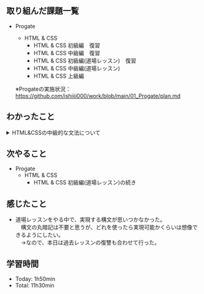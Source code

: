 ## 取り組んだ課題一覧
- Progate
  - HTML & CSS
    - HTML & CSS 初級編　復習
    - HTML & CSS 中級編　復習
    - HTML & CSS 初級編(道場レッスン)　復習
    - HTML & CSS 中級編(道場レッスン)
    - HTML & CSS 上級編

  ※Progateの実施状況：<https://github.com/ishiiii000/work/blob/main/01_Progate/plan.md>

## わかったこと
<details>
<summary>HTML&CSSの中級的な文法について</summary>
  
  - 特になし
</details>

## 次やること
- Progate
  - HTML & CSS
    - HTML & CSS 初級編(道場レッスン)の続き

## 感じたこと
- 道場レッスンをやる中で、実現する構文が思いつかなかった。<br>
　構文の丸暗記は不要と思うが、どれを使ったら実現可能かくらいは想像できるようにしたい。<br>
　→なので、本日は過去レッスンの復讐も合わせて行った。

## 学習時間
- Today: 1h50min
- Total: 11h30min
  
